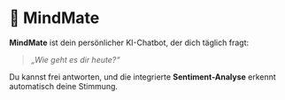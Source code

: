 # 💬 MindMate

**MindMate** ist dein persönlicher KI-Chatbot, der dich täglich fragt:  
> *„Wie geht es dir heute?“*  

Du kannst frei antworten, und die integrierte **Sentiment-Analyse** erkennt automatisch deine Stimmung.  